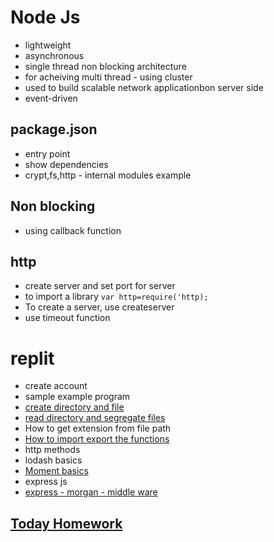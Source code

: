 # Node Js

* lightweight
* asynchronous
* single thread non blocking architecture
* for acheiving multi thread - using cluster
* used to build scalable network applicationbon server side
* event-driven

## package.json

* entry point
* show dependencies
* crypt,fs,http - internal modules example

## Non blocking

*  using callback function

## http

* create server and set port for server
* to import a library `var http=require('http);`
* To create a server, use createserver
* use timeout function

# replit 
* create account
* sample example program
* [create directory and file](https://replit.com/@naveenkumarc1/NodeJs-1-fs-basic#index.js) 
* [read directory and segregate files](https://replit.com/@naveenkumarc1/NodeJs-2-read-directory)
* How to get extension from file path
* [How to import  export the functions](https://replit.com/@naveenkumarc1/NodeJs-3-export-import#index.js)
* http methods
* lodash basics
* [Moment basics](https://replit.com/@naveenkumarc1/NodeJS-moment-basics#index.js)
* express js
* [express - morgan - middle ware](https://replit.com/@naveenkumarc1/node-js-expressjs#index.js)


## [Today Homework](https://replit.com/@naveenkumarc1/node-js-log-files#index.js)

